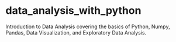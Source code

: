 # data_analysis_with_python
Introduction to Data Analysis covering the basics of Python, Numpy, Pandas, Data Visualization, and Exploratory Data Analysis.
